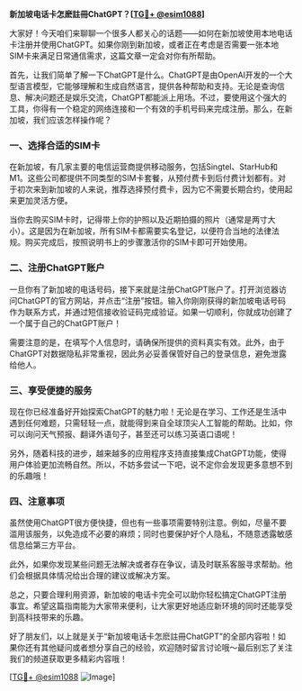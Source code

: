 **新加坡电话卡怎麽註冊ChatGPT？[[TG💪+ @esim1088](https://t.me/s/esim1088)]**

大家好！今天咱们来聊聊一个很多人都关心的话题——如何在新加坡使用本地电话卡注册并使用ChatGPT。如果你刚到新加坡，或者正在考虑是否需要一张本地SIM卡来满足日常通信需求，这篇文章一定会对你有所帮助。

首先，让我们简单了解一下ChatGPT是什么。ChatGPT是由OpenAI开发的一个大型语言模型，它能够理解和生成自然语言，提供各种帮助和支持。无论是查询信息、解决问题还是娱乐交流，ChatGPT都能派上用场。不过，要使用这个强大的工具，你得有一个稳定的网络连接和一个有效的手机号码来完成注册。那么，在新加坡，我们应该怎样操作呢？

### 一、选择合适的SIM卡

在新加坡，有几家主要的电信运营商提供移动服务，包括Singtel、StarHub和M1。这些公司都提供不同类型的SIM卡套餐，从预付费卡到后付费计划都有。对于初次来到新加坡的人来说，推荐选择预付费卡，因为它不需要长期合约，使用起来更加灵活方便。

当你去购买SIM卡时，记得带上你的护照以及近期拍摄的照片（通常是两寸大小）。这是因为在新加坡，所有SIM卡都需要实名登记，以便符合当地的法律法规。购买完成后，按照说明书上的步骤激活你的SIM卡即可开始使用。

### 二、注册ChatGPT账户

一旦你有了新加坡的电话号码，接下来就是注册ChatGPT账户了。打开浏览器访问ChatGPT的官方网站，并点击“注册”按钮。输入你刚刚获得的新加坡电话号码作为联系方式，并通过短信接收验证码完成验证。如果一切顺利，你就成功创建了一个属于自己的ChatGPT账户！

需要注意的是，在填写个人信息时，请确保所提供的资料真实有效。此外，由于ChatGPT对数据隐私非常重视，因此务必妥善保管好自己的登录信息，避免泄露给他人。

### 三、享受便捷的服务

现在你已经准备好开始探索ChatGPT的魅力啦！无论是在学习、工作还是生活中遇到任何难题，只需轻轻一点，就能得到来自全球顶尖人工智能的帮助。比如，你可以询问天气预报、翻译外语句子，甚至还可以练习英语口语呢！

另外，随着科技的进步，越来越多的应用程序支持直接集成ChatGPT功能，使得用户体验更加流畅自然。所以，不妨多尝试一下吧，说不定你会发现更多意想不到的乐趣哦！

### 四、注意事项

虽然使用ChatGPT很方便快捷，但也有一些事项需要特别注意。例如，尽量不要滥用该服务，以免造成不必要的麻烦；同时也要保护好个人隐私，不随意透露敏感信息给第三方平台。

此外，如果你发现某些问题无法解决或者存在争议，请及时联系客服寻求帮助。他们会根据具体情况给出合理的建议或解决方案。

总之，只要合理利用资源，新加坡的电话卡完全可以助你轻松搞定ChatGPT注册事宜。希望这篇指南能为大家带来便利，让大家更好地适应新环境的同时还能享受到高科技带来的乐趣。

好了朋友们，以上就是关于“新加坡电话卡怎麽註冊ChatGPT”的全部内容啦！如果你还有其他疑问或者想分享自己的经验，欢迎随时留言讨论哦～最后别忘了关注我们的频道获取更多精彩内容哦！

[[TG💪+ @esim1088](https://t.me/s/esim1088) ![Image](https://i.postimg.cc/4NQfJmqS/Snipaste-2025-05-13-00-14-12.png)]